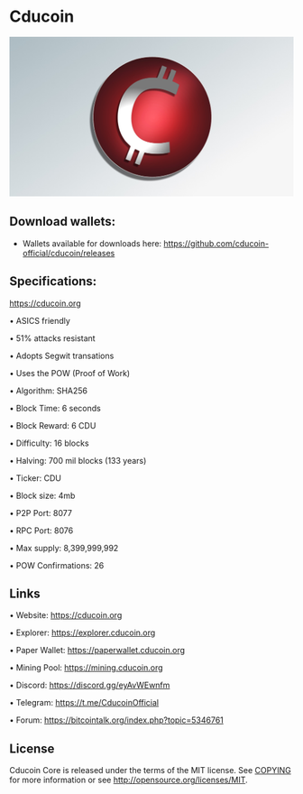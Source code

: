 ﻿Cducoin 
========
![](imgs/cdu_back.jpg)


Download wallets:
----------

- Wallets available for downloads here: https://github.com/cducoin-official/cducoin/releases


Specifications:
----------------------

https://cducoin.org

• ASICS friendly

• 51% attacks resistant

• Adopts Segwit transations

• Uses the POW (Proof of Work)

• Algorithm:        SHA256

• Block Time:       6 seconds

• Block Reward:     6 CDU

• Difficulty:       16 blocks

• Halving:          700 mil blocks (133 years)

• Ticker:           CDU

• Block size:       4mb

• P2P Port:         8077

• RPC Port:         8076

• Max supply:       8,399,999,992

• POW Confirmations:   26



Links
----------------

• Website: https://cducoin.org

• Explorer: https://explorer.cducoin.org

• Paper Wallet: https://paperwallet.cducoin.org

• Mining Pool: https://mining.cducoin.org

• Discord: https://discord.gg/eyAvWEwnfm

• Telegram: https://t.me/CducoinOfficial

• Forum: https://bitcointalk.org/index.php?topic=5346761





License
-------

Cducoin Core is released under the terms of the MIT license. See [COPYING](COPYING) for more
information or see http://opensource.org/licenses/MIT.

